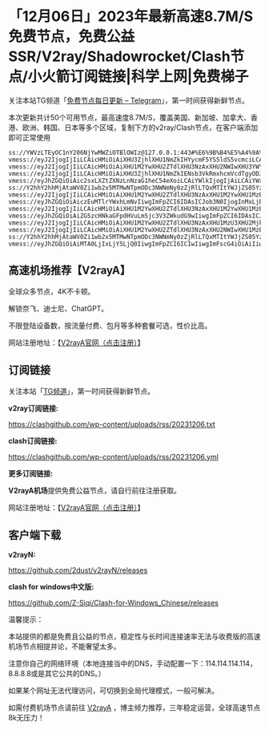 # 「12月06日」2023年最新高速8.7M/S免费节点，免费公益SSR/V2ray/Shadowrocket/Clash节点/小火箭订阅链接|科学上网|免费梯子
关注本站TG频道「[免费节点每日更新 – Telegram](https://t.me/s/v2raydailyupdate)」，第一时间获得新鲜节点。

本次更新共计50个可用节点，最高速度8.7M/S，覆盖美国、新加坡、加拿大、香港、欧洲、韩国、日本等多个区域，复制下方的v2ray/Clash节点，在客户端添加即可正常使用

```
ss://YWVzLTEyOC1nY206NjYwMWZiOTBlOWIz@127.0.0.1:443#%E6%9B%B4%E5%A4%9A%E5%85%8D%E8%B4%B9%E8%8A%82%E7%82%B9%3Ahttps%3A%2F%2F560888.xyz
vmess://eyJ2IjogIjIiLCAicHMiOiAiXHU3ZjhlXHU1NmZkIHYycmF5YS5ldS5vcmciLCAiYWRkIjogImtyc2UxMC5pcDguc2hvcCIsICJwb3J0IjogIjI1MzYxIiwgImlkIjogImE1ZGU1ZWIzLTU3NjAtNDg4YS05MjExLWU1ZmJkOTM4ODkwNSIsICJhaWQiOiAiMCIsICJzY3kiOiAiYXV0byIsICJuZXQiOiAidGNwIiwgInR5cGUiOiAibm9uZSIsICJob3N0IjogIiIsICJwYXRoIjogIiIsICJ0bHMiOiAiIiwgInNuaSI6ICIiLCAiYWxwbiI6ICIifQ==
vmess://eyJ2IjogIjIiLCAicHMiOiAiXHU1M2YwXHU2ZTdlXHU3NzAxXHU2NWIwXHU3YWY5XHU1ZTAyIFx1NGUyZFx1NTM0ZVx1NzUzNVx1NGZlMSIsICJhZGQiOiAiYjIxLm50YnEuZHludS5uZXQiLCAicG9ydCI6ICI0NDMiLCAiaWQiOiAiZTg1NGU3ZGQtMzUwZS00M2QyLWJkZjItOTVkODM5ZDhkZDQ2IiwgImFpZCI6ICIwIiwgIm5ldCI6ICJ3cyIsICJ0eXBlIjogIm5vbmUiLCAiaG9zdCI6ICJiMjEubnRicS5keW51Lm5ldCIsICJwYXRoIjogIi9iMjEiLCAidGxzIjogInRscyJ9
vmess://eyJ2IjogIjIiLCAicHMiOiAiXHU3ZjhlXHU1NmZkIENsb3VkRmxhcmVcdTgyODJcdTcwYjkiLCAiYWRkIjogImNmemwyLmZyZWVhcHAuYnV6eiIsICJwb3J0IjogODA4MCwgImFpZCI6IDAsICJzY3kiOiAiYXV0byIsICJuZXQiOiAid3MiLCAidHlwZSI6ICJub25lIiwgInRscyI6ICIiLCAiaWQiOiAiM2NlNGQyMGItNDM3NC00MmEyLWE3NWUtMjQ2MjZiMTQxZWEyIiwgImhvc3QiOiAiaWN1Mi5tYWMyd2luLnRvcCIsICJwYXRoIjogIi8ifQ==
vmess://eyJhZGQiOiAic2sxLXZtZXNzLnNzaG1heC54eXoiLCAiYWlkIjogIjAiLCAiYWxwbiI6ICIiLCAiZnAiOiAiIiwgImhvc3QiOiAic2sxLXZtZXNzLnNzaG1heC54eXoiLCAiaWQiOiAiMDZjMmI1NjgtYjdkZi00ZTgwLTkwMzEtYzgzNTY5Mzk3ZGI0IiwgIm5ldCI6ICJ3cyIsICJwYXRoIjogIi92bWVzcyIsICJwb3J0IjogIjgwIiwgInBzIjogIlx1NWZiN1x1NTZmZCB2MnJheWEuZXUub3JnIiwgInNjeSI6ICJhdXRvIiwgInNuaSI6ICIiLCAidGxzIjogIiIsICJ0eXBlIjogIiIsICJ2IjogIjIifQ==
ss://Y2hhY2hhMjAtaWV0Zi1wb2x5MTMwNTpmODc3NWNmNy0zZjRlLTQxMTItYWJjZS05Yzc2MDcwOWJjMGQ=@service.ouluyun9803.com:20009#%E5%B9%BF%E4%B8%9C%E7%9C%81%E5%B9%BF%E5%B7%9E%E5%B8%82%2B%E7%A7%BB%E5%8A%A8
vmess://eyJ2IjogIjIiLCAicHMiOiAiXHU1M2YwXHU2ZTdlXHU3NzAxXHU1M2YwXHU1MzE3XHU1ZTAyIFx1NGUyZFx1NTM0ZVx1NzUzNVx1NGZlMSIsICJhZGQiOiAiYjIyLm50YnEuZHludS5uZXQiLCAicG9ydCI6ICI0NDMiLCAiaWQiOiAiZDYwNzQ5MmItOTg4MC00Nzg4LThhY2UtZjZjMDY2ZTNlM2M0IiwgImFpZCI6ICIwIiwgIm5ldCI6ICJ3cyIsICJ0eXBlIjogIm5vbmUiLCAiaG9zdCI6ICJiMjIubnRicS5keW51Lm5ldCIsICJwYXRoIjogIi9iMjIiLCAidGxzIjogInRscyJ9
vmess://eyJhZGQiOiAiczEuMTlrYWxhLmNvIiwgImFpZCI6IDAsICJob3N0IjogInMxLjE5a2FsYS5jbyIsICJpZCI6ICI1Nzc1ZGU3ZS0wYzJlLTRlN2MtOGI5Yy1jNDg3MDRkOGZhY2IiLCAibmV0IjogIndzIiwgInBhdGgiOiAiL09XVHU0Uk1rRjlWMTJvTzVOTGxRayIsICJwb3J0IjogNDQzLCAicHMiOiAiXHU2Y2Q1XHU1NmZkIFx1NTZmZFx1OTY0NVx1ODIyYVx1N2E3YVx1NzUzNVx1OGJhZlx1OTZjNlx1NTZlMlx1NTE2Y1x1NTNmOChTSVRBKSIsICJ0bHMiOiAidGxzIiwgInR5cGUiOiAiYXV0byIsICJzZWN1cml0eSI6ICJhdXRvIiwgInNraXAtY2VydC12ZXJpZnkiOiB0cnVlLCAic25pIjogIiJ9
vmess://eyJ2IjogIjIiLCAicHMiOiAiXHU1M2YwXHU2ZTdlXHU3NzAxXHU1M2YwXHU1MzE3XHU1ZTAyIFx1NGUyZFx1NTM0ZVx1NzUzNVx1NGZlMSIsICJhZGQiOiAiYjIzLm50YnEuZHludS5uZXQiLCAicG9ydCI6ICI0NDMiLCAiaWQiOiAiZTg1NGU3ZGQtMzUwZS00M2QyLWJkZjItOTVkODM5ZDhkZDQ2IiwgImFpZCI6ICIwIiwgIm5ldCI6ICJ3cyIsICJ0eXBlIjogIm5vbmUiLCAiaG9zdCI6ICJiMjMubnRicS5keW51Lm5ldCIsICJwYXRoIjogIi9iMjMiLCAidGxzIjogInRscyJ9
vmess://eyJhZGQiOiAiZG5zcHNkaGFpdHVuLm5jc3V3ZWkudG9wIiwgImFpZCI6IDAsICJob3N0IjogImRuc3BzZGhhaXR1bi5uY3N1d2VpLnRvcCIsICJpZCI6ICI0YzYwMDgwYS0yZTBhLTMxNzctYWNmNC0xMGY2YTVlM2VmMjYiLCAibmV0IjogIndzIiwgInBhdGgiOiAiL2VmNDgzNTgyLTYyNjktNDY4Yy05M2FmLWM1MTFlY2NiOGE2OSIsICJwb3J0IjogMTQwOTksICJwcyI6ICJcdTc1MThcdTgwODNcdTc3MDFcdTUxNzBcdTVkZGVcdTVlMDIgXHU3OWZiXHU1MmE4IiwgInRscyI6ICIiLCAidHlwZSI6ICJhdXRvIiwgInNlY3VyaXR5IjogImF1dG8iLCAic2tpcC1jZXJ0LXZlcmlmeSI6IHRydWUsICJzbmkiOiAiIn0=
vmess://eyJ2IjogIjIiLCAicHMiOiAiXHU1M2YwXHU2ZTdlXHU3NzAxXHU1MzU3XHU2Mjk1XHU1M2JmIFx1NGUyZFx1NTM0ZVx1NzUzNVx1NGZlMSIsICJhZGQiOiAidGMxMS50d3RjLmR5bnUubmV0IiwgInBvcnQiOiAiNDQzIiwgImlkIjogImU1NjQwZmY1LWVlZjQtNDQzYy05NjA4LWQ0Mzk3YmE1MzIwZSIsICJhaWQiOiAiMCIsICJzY3kiOiAiYXV0byIsICJuZXQiOiAid3MiLCAidHlwZSI6ICJub25lIiwgImhvc3QiOiAidGMxMS50d3RjLmR5bnUubmV0IiwgInBhdGgiOiAiL3ZidWIxIiwgInRscyI6ICJ0bHMiLCAic25pIjogIiJ9
vmess://eyJ2IjogIjIiLCAicHMiOiAiXHU1M2YwXHU2ZTdlXHU3NzAxXHU2NWIwXHU1MzE3XHU1ZTAyIFx1NGUyZFx1NTM0ZVx1NzUzNVx1NGZlMSIsICJhZGQiOiAibmJxMTMubnRicS5keW51Lm5ldCIsICJwb3J0IjogIjQ0MyIsICJpZCI6ICJkNjA3NDkyYi05ODgwLTQ3ODgtOGFjZS1mNmMwNjZlM2UzYzQiLCAiYWlkIjogIjAiLCAibmV0IjogIndzIiwgInR5cGUiOiAibm9uZSIsICJob3N0IjogIm5icTEzLm50YnEuZHludS5uZXQiLCAicGF0aCI6ICIvYjEzIiwgInRscyI6ICJ0bHMifQ==
ss://Y2hhY2hhMjAtaWV0Zi1wb2x5MTMwNTpmODc3NWNmNy0zZjRlLTQxMTItYWJjZS05Yzc2MDcwOWJjMGQ=@service.ouluyun9803.com:20001#%E5%B9%BF%E4%B8%9C%E7%9C%81%E5%B9%BF%E5%B7%9E%E5%B8%82%2B%E7%A7%BB%E5%8A%A8
vmess://eyJhZGQiOiAiMTA0LjIxLjY5LjQ0IiwgImFpZCI6ICIwIiwgImFscG4iOiAiIiwgImZwIjogIiIsICJob3N0IjogInB0Mi12bWVzcy5zc2htYXgueHl6IiwgImlkIjogImExNzRlNDljLWI2OWEtNDU0Yy1hOGJkLTk0ZGViYzdlNGY1OSIsICJuZXQiOiAid3MiLCAicGF0aCI6ICIvdm1lc3MiLCAicG9ydCI6ICI4MCIsICJwcyI6ICJcdTdmOGVcdTU2ZmQgQ2xvdWRGbGFyZVx1ODI4Mlx1NzBiOSIsICJzY3kiOiAiYXV0byIsICJzbmkiOiAiIiwgInRscyI6ICIiLCAidHlwZSI6ICIiLCAidiI6ICIyIn0=

```

## 高速机场推荐【V2rayA】

全球众多节点，4K不卡顿。

解锁奈飞、迪士尼、ChatGPT。

不限登陆设备数，按流量付费、包月等多种套餐可选，性价比高。

网站注册地址：【[V2rayA官网（点击注册）](https://v2raya.eu.org/#/register?code=srOLpruw)】

## 订阅链接

关注本站「[TG频道](https://t.me/s/v2raydailyupdate)」，第一时间获得新鲜节点。

**v2ray订阅链接:**

https://clashgithub.com/wp-content/uploads/rss/20231206.txt

**clash订阅链接:**

https://clashgithub.com/wp-content/uploads/rss/20231206.yml

**更多订阅链接:**

**V2rayA机场**提供免费公益节点，请自行前往注册获取。

网站注册地址：【[V2rayA官网（点击注册）](https://v2raya.eu.org/#/register?code=srOLpruw)】

## 客户端下载

**v2rayN:**

https://github.com/2dust/v2rayN/releases

**clash for windows中文版:**

https://github.com/Z-Siqi/Clash-for-Windows_Chinese/releases

温馨提示：

本站提供的都是免费且公益的节点，稳定性与长时间连接速率无法与收费版的高速机场节点相提并论，不能奢望太多。

注意你自己的网络环境（本地连接当中的DNS，手动配置一下：114.114.114.114，8.8.8.8或是其它公共的DNS。）

如果某个网址无法代理访问，可切换到全局代理模式，一般可解决。

如需付费机场节点请前往 [V2rayA](https://v2raya.eu.org/#/register?code=srOLpruw) ，博主倾力推荐，三年稳定运营，全球高速节点8k无压力！
